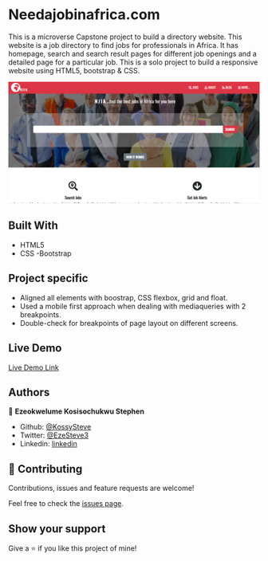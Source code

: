 # Needajobinafrica.com
This is a microverse Capstone project to build a directory website. This website is a job directory to find jobs for professionals in Africa. It has homepage, search and search result pages for different job openings and a detailed page for a particular job.
This is a solo project to build a responsive website using HTML5, bootstrap &amp; CSS.

![screenshot](./screenshot.PNG)

## Built With

- HTML5
- CSS
-Bootstrap

## Project specific

- Aligned all elements with boostrap, CSS flexbox, grid and float.
- Used a mobile first approach when dealing with mediaqueries with 2 breakpoints.
- Double-check for breakpoints of page layout on different screens.

## Live Demo

[Live Demo Link](https://rawcdn.githack.com/KossySteve/Needajobinafrica.com/f712cd9f6f865624945beb7479faf903539a1ce6/index.html)

## Authors

👤 **Ezeokwelume Kosisochukwu Stephen**

- Github: [@KossySteve](https://github.com/KossySteve)
- Twitter: [@EzeSteve3](https://twitter.com/EzeSteve3/)
- Linkedin: [linkedin](https://www.linkedin.com/in/steve-ez-b090ba198/)


## 🤝 Contributing

Contributions, issues and feature requests are welcome!

Feel free to check the [issues page](issues/).

## Show your support

Give a ⭐️ if you like this project of mine!

